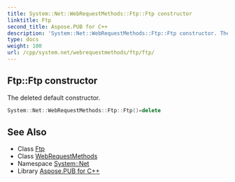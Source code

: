 ```yaml
---
title: System::Net::WebRequestMethods::Ftp::Ftp constructor
linktitle: Ftp
second_title: Aspose.PUB for C++
description: 'System::Net::WebRequestMethods::Ftp::Ftp constructor. The deleted default constructor in C++.'
type: docs
weight: 100
url: /cpp/system.net/webrequestmethods/ftp/ftp/
---
```

## Ftp::Ftp constructor


The deleted default constructor.

```cpp
System::Net::WebRequestMethods::Ftp::Ftp()=delete
```

## See Also

* Class [Ftp](../)
* Class [WebRequestMethods](../../)
* Namespace [System::Net](../../../)
* Library [Aspose.PUB for C++](../../../../)
